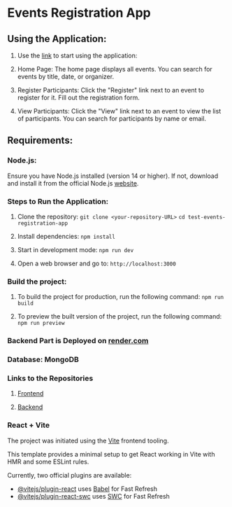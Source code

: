 # Events Registration App

## Using the Application:
1. Use the [link](https://ivanruskevych.github.io/test-events-registration-app/) to start using the application:

2. Home Page: The home page displays all events. You can search for events by title, date, or organizer.

3. Register Participants: Click the "Register" link next to an event to register for it. Fill out the registration form.

4. View Participants: Click the "View" link next to an event to view the list of participants. You can search for participants by name or email. 

## Requirements:

### Node.js: 
Ensure you have Node.js installed (version 14 or higher). If not, download and install it from the official Node.js [website](https://nodejs.org/en). 

### Steps to Run the Application:
1. Clone the repository: `git clone <your-repository-URL>` `cd test-events-registration-app`
  
2. Install dependencies: `npm install`
     
3. Start in development mode: `npm run dev`

4. Open a web browser and go to: `http://localhost:3000`

### Build the project:

1. To build the project for production, run the following command: `npm run build`

2. To preview the built version of the project, run the following command: `npm run preview`

### Backend Part is Deployed on [render.com](https://render.com/)

### Database: MongoDB

### Links to the Repositories

1. [Frontend](https://github.com/IvanRuskevych/test-events-registration-app)

2. [Backend](https://github.com/IvanRuskevych/test-events-registration-backend)

### React + Vite

The project was initiated using the [Vite](https://vitejs.dev/) frontend tooling.

This template provides a minimal setup to get React working in Vite with HMR and some ESLint rules.

Currently, two official plugins are available:

- [@vitejs/plugin-react](https://github.com/vitejs/vite-plugin-react/blob/main/packages/plugin-react/README.md) uses [Babel](https://babeljs.io/) for Fast Refresh
- [@vitejs/plugin-react-swc](https://github.com/vitejs/vite-plugin-react-swc) uses [SWC](https://swc.rs/) for Fast Refresh
